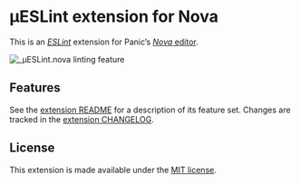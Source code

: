# µESLint extension for Nova

This is an [_ESLint_](https://eslint.org) extension for Panic’s [_Nova_ editor](https://nova.app).

![_µESLint.nova linting feature](https://raw.githubusercontent.com/kopischke/microESLint.nova/main/img/µeslint-linting-feature.png "Linting with µESLint.")

## Features

See the [extension README](https://github.com/kopischke/microESLint.nova/blob/main/µESLint.novaextension/README.md) for a description of its feature set. Changes are tracked in the [extension CHANGELOG](https://github.com/kopischke/microESLint.nova/blob/main/µESLint.novaextension/CHANGELOG.md).

## License

This extension is made available under the [MIT license](https://github.com/kopischke/microESLint.nova/blob/main/µESLint.novaextension/LICENSE.md).
